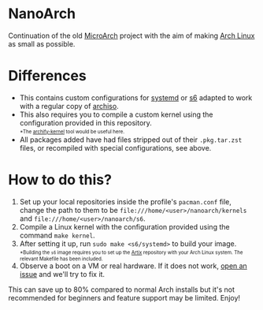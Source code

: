 # NanoArch
Continuation of the old [MicroArch](https://github.com/xiboon/microarch) project with the aim of making [Arch Linux](https://archlinux.org) as small as possible.

# Differences
- This contains custom configurations for [systemd](https://github.com/systemd/systemd) or [s6](https://github.com/skarnet/s6) adapted to work with a regular copy of [archiso](https://archlinux.org/packages/extra/any/archiso).
- This also requires you to compile a custom kernel using the configuration provided in this repository.<br>
<sub><sup>*The [archify-kernel](https://github.com/piotr25691/archify-kernel) tool would be useful here.</sub></sup>
- All packages added have had files stripped out of their `.pkg.tar.zst` files, or recompiled with special configurations, see above.

# How to do this?
1. Set up your local repositories inside the profile's `pacman.conf` file, change the path to them to be `file:///home/<user>/nanoarch/kernels` and `file:///home/<user>/nanoarch/s6`.
2. Compile a Linux kernel with the configuration provided using the command `make kernel`.
3. After setting it up, run `sudo make <s6/systemd>` to build your image.<br>
<sub><sup>*Building the `s6` image requires you to set up the [Artix](https://artixlinux.org) repository with your Arch Linux system. The relevant Makefile has been included.</sub></sup>
4. Observe a boot on a VM or real hardware. If it does not work, [open an issue](https://github.com/piotr25691/nanoarch/issues/new) and we'll try to fix it.

This can save up to 80% compared to normal Arch installs but it's not recommended for beginners and feature support may be limited. Enjoy!
